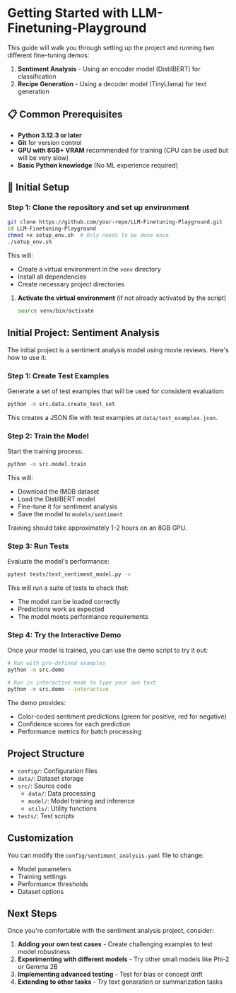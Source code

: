# Getting Started with LLM-Finetuning-Playground

This guide will walk you through setting up the project and running two different fine-tuning demos:

1. **Sentiment Analysis** - Using an encoder model (DistilBERT) for classification
2. **Recipe Generation** - Using a decoder model (TinyLlama) for text generation

## 📋 Common Prerequisites

- **Python 3.12.3 or later**
- **Git** for version control
- **GPU with 8GB+ VRAM** recommended for training (CPU can be used but will be very slow)
- **Basic Python knowledge** (No ML experience required)

## 🔧 Initial Setup

### Step 1: Clone the repository and set up environment

```bash
git clone https://github.com/your-repo/LLM-Finetuning-Playground.git
cd LLM-Finetuning-Playground
chmod +x setup_env.sh  # Only needs to be done once
./setup_env.sh
```

   This will:

- Create a virtual environment in the `venv` directory
- Install all dependencies
- Create necessary project directories

1. **Activate the virtual environment** (if not already activated by the script)

   ```bash
   source venv/bin/activate
   ```

## Initial Project: Sentiment Analysis

The initial project is a sentiment analysis model using movie reviews. Here's how to use it:

### Step 1: Create Test Examples

Generate a set of test examples that will be used for consistent evaluation:

```bash
python -m src.data.create_test_set
```

This creates a JSON file with test examples at `data/test_examples.json`.

### Step 2: Train the Model

Start the training process:

```bash
python -m src.model.train
```

This will:

- Download the IMDB dataset
- Load the DistilBERT model
- Fine-tune it for sentiment analysis
- Save the model to `models/sentiment`

Training should take approximately 1-2 hours on an 8GB GPU.

### Step 3: Run Tests

Evaluate the model's performance:

```bash
pytest tests/test_sentiment_model.py -v
```

This will run a suite of tests to check that:

- The model can be loaded correctly
- Predictions work as expected
- The model meets performance requirements

### Step 4: Try the Interactive Demo

Once your model is trained, you can use the demo script to try it out:

```bash
# Run with pre-defined examples
python -m src.demo

# Run in interactive mode to type your own text
python -m src.demo --interactive
```

The demo provides:

- Color-coded sentiment predictions (green for positive, red for negative)
- Confidence scores for each prediction
- Performance metrics for batch processing

## Project Structure

- `config/`: Configuration files
- `data/`: Dataset storage
- `src/`: Source code
  - `data/`: Data processing
  - `model/`: Model training and inference
  - `utils/`: Utility functions
- `tests/`: Test scripts

## Customization

You can modify the `config/sentiment_analysis.yaml` file to change:

- Model parameters
- Training settings
- Performance thresholds
- Dataset options

## Next Steps

Once you're comfortable with the sentiment analysis project, consider:

1. **Adding your own test cases** - Create challenging examples to test model robustness
2. **Experimenting with different models** - Try other small models like Phi-2 or Gemma 2B
3. **Implementing advanced testing** - Test for bias or concept drift
4. **Extending to other tasks** - Try text generation or summarization tasks
